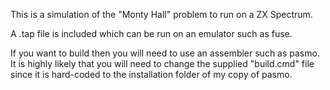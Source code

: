 This is a simulation of the "Monty Hall" problem to run on a
ZX Spectrum.

A .tap file is included which can be run on an emulator such as fuse.

If you want to build then you will need to use an assembler such as
pasmo. It is highly likely that you will need to change the supplied
"build.cmd" file since it is hard-coded to the installation folder of
my copy of pasmo.
